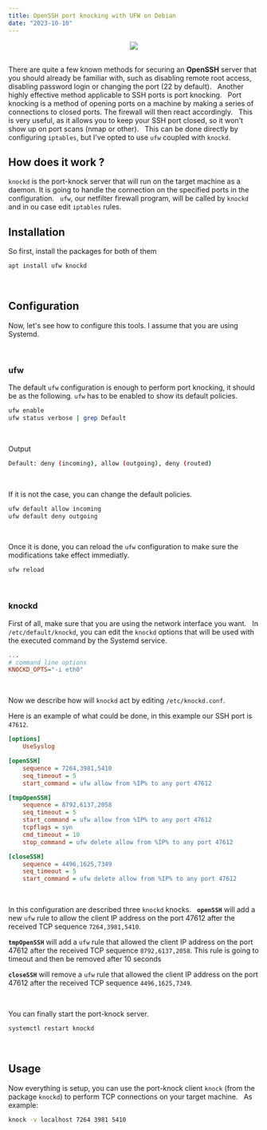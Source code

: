 ```yaml
---
title: OpenSSH port knocking with UFW on Debian
date: "2023-10-10"
---
```


<center>
    <img src="/openssh.png">
</center>
&nbsp;

There are quite a few known methods for securing an **OpenSSH** server that you should already be familiar with, such as disabling remote root access, disabling password login or changing the port (22 by default).
&nbsp;
Another highly effective method applicable to SSH ports is port knocking. 
&nbsp;
Port knocking is a method of opening ports on a machine by making a series of connections to closed ports. The firewall will then react accordingly.
&nbsp;
This is very useful, as it allows you to keep your SSH port closed, so it won't show up on port scans (nmap or other).
&nbsp;
This can be done directly by configuring `iptables`, but I've opted to use `ufw` coupled with `knockd`.
&nbsp;

## How does it work ?

`knockd` is the port-knock server that will run on the target machine as a daemon. It is going to handle the connection on the specified ports in the configuration.
&nbsp;
`ufw`, our netfilter firewall program, will be called by `knockd` and in ou case edit `iptables` rules.
&nbsp;

## Installation

So first, install the packages for both of them
```bash
apt install ufw knockd
```
&nbsp;

## Configuration

Now, let's see how to configure this tools. I assume that you are using Systemd.

&nbsp;

### ufw

The default `ufw` configuration is enough to perform port knocking, it should be as the following. `ufw` has to be enabled to show its default policies.

```bash
ufw enable
ufw status verbose | grep Default
```
&nbsp;

Output

```bash
Default: deny (incoming), allow (outgoing), deny (routed)
```
&nbsp;

If it is not the case, you can change the default policies.

```bash
ufw default allow incoming
ufw default deny outgoing
```
&nbsp;

Once it is done, you can reload the `ufw` configuration to make sure the modifications take effect immediatly.

```bash
ufw reload
```
&nbsp;

### knockd

First of all, make sure that you are using the network interface you want.
&nbsp;
In `/etc/default/knockd`, you can edit the `knockd` options that will be used with the executed command by the Systemd service.

```ini
...
# command line options
KNOCKD_OPTS="-i eth0"
```
&nbsp;

Now we describe how will `knockd` act by editing `/etc/knockd.conf`.

Here is an example of what could be done, in this example our SSH port is `47612`.

```ini
[options]
    UseSyslog

[openSSH]
    sequence = 7264,3981,5410
    seq_timeout = 5
    start_command = ufw allow from %IP% to any port 47612

[tmpOpenSSH]
    sequence = 8792,6137,2058
    seq_timeout = 5
    start_command = ufw allow from %IP% to any port 47612
    tcpflags = syn
    cmd_timeout = 10
    stop_command = ufw delete allow from %IP% to any port 47612

[closeSSH]
    sequence = 4496,1625,7349
    seq_timeout = 5
    start_command = ufw delete allow from %IP% to any port 47612
```
&nbsp;

In this configuration are described three `knockd` knocks.
&nbsp;
**`openSSH`** will add a new `ufw` rule to allow the client IP address on the port 47612 after the received TCP sequence `7264,3981,5410`.

**`tmpOpenSSH`** will add a `ufw` rule that allowed the client IP address on the port 47612 after the received TCP sequence `8792,6137,2058`. This rule is going to timeout and then be removed after 10 seconds

**`closeSSH`** will remove a `ufw` rule that allowed the client IP address on the port 47612 after the received TCP sequence `4496,1625,7349`.

&nbsp;

You can finally start the port-knock server.

```bash
systemctl restart knockd
```
&nbsp;

## Usage

Now everything is setup, you can use the port-knock client `knock` (from the package `knockd`) to perform TCP connections on your target machine.
&nbsp;
As example:
```bash
knock -v localhost 7264 3981 5410
```
